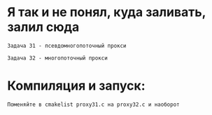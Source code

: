# Я так и не понял, куда заливать, залил сюда

    Задача 31 - псевдомногопоточный прокси

    Задача 32 - многопоточный прокси


# Компиляция и запуск:
    Поменяйте в cmakelist proxy31.c на proxy32.c и наоборот 